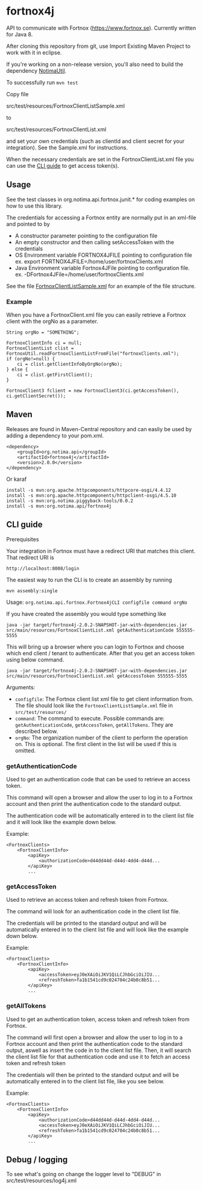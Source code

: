 # fortnox4j
API to communicate with Fortnox (https://www.fortnox.se). Currently written for Java 8.

After cloning this repository from git, use Import Existing Maven Project to work with it in eclipse.

If you're working on a non-release version, you'll also need to build the dependency [NotimaUtil](https://github.com/notima/NotimaUtil).

To successfully run `mvn test`

Copy file 

src/test/resources/FortnoxClientListSample.xml 

to

src/test/resources/FortnoxClientList.xml

and set your own credentials (such as clientId and client secret for your integration). See the Sample.xml for instructions.

When the necessary credentials are set in the FortnoxClientList.xml file you can use the [CLI guide](#cli-guide) to get access token(s).

## Usage

See the test classes in org.notima.api.fortnox.junit.* for coding examples on how to use this library.

The credentials for accessing a Fortnox entity are normally put in an xml-file and pointed to by 

* A constructor parameter pointing to the configuration file
* An empty constructor and then calling setAccessToken with the credentials
* OS Environment variable FORTNOX4JFILE pointing to configuration file
<br>ex. export FORTNOX4JFILE=/home/user/fortnoxClients.xml
* Java Environment variable Fortnox4JFile pointing to configuration file.
<br>ex. -DFortnox4JFile=/home/user/fortnoxClients.xml 

See the file [FortnoxClientListSample.xml](https://github.com/notima/fortnox4j/blob/master/src/test/resources/FortnoxClientListSample.xml) for an example of the file structure.

### Example

When you have a FortnoxClient.xml file you can easily retrieve a Fortnox client with the orgNo as a parameter.

```
String orgNo = "SOMETHING";

FortnoxClientInfo ci = null;
FortnoxClientList clist = FortnoxUtil.readFortnoxClientListFromFile("fortnoxClients.xml");
if (orgNo!=null) {
	ci = clist.getClientInfoByOrgNo(orgNo);
} else {
	ci = clist.getFirstClient();
}

FortnoxClient3 fclient = new FortnoxClient3(ci.getAccessToken(), ci.getClientSecret());

```

## Maven

Releases are found in Maven-Central repository and can easliy be used by adding a dependency to your pom.xml.

    <dependency>
        <groupId>org.notima.api</groupId>
        <artifactId>fortnox4j</artifactId>
        <version>2.0.0</version>
    </dependency>

Or karaf

	install -s mvn:org.apache.httpcomponents/httpcore-osgi/4.4.12
	install -s mvn:org.apache.httpcomponents/httpclient-osgi/4.5.10
	install -s mvn:org.notima.piggyback-tools/0.0.2
	install -s mvn:org.notima.api/fortnox4j

## CLI guide

Prerequisites

Your integration in Fortnox must have a redirect URI that matches this client. That redirect URI is

	http://localhost:8008/login

The easiest way to run the CLI is to create an assembly by running

	mvn assembly:single

Usage: `org.notima.api.fortnox.Fortnox4jCLI configfile command orgNo`

If you have created the assembly you would type something like

	java -jar target/fortnox4j-2.0.2-SNAPSHOT-jar-with-dependencies.jar src/main/resources/FortnoxClientList.xml getAuthenticationCode 555555-5555
 
 This will bring up a browser where you can login to Fortnox and choose which end client / tenant to authenticate. After that you get an access token using below command.
  
  	java -jar target/fortnox4j-2.0.2-SNAPSHOT-jar-with-dependencies.jar src/main/resources/FortnoxClientList.xml getAccessToken 555555-5555

Arguments:
- `configfile`: The Fortnox client list xml file to get client information from. The file should look like the `FortnoxClientListSample.xml` file in `src/test/resources/`
- `command`: The command to execute. Possible commands are: `getAuthenticationCode`, `getAccessToken`, `getAllTokens`. They are described below.
- `orgNo`: The organization number of the client to perform the operation on. This is optional. The first client in the list will be used if this is omitted.


### getAuthenticationCode

Used to get an authentication code that can be used to retrieve an access token.

This command will open a browser and allow the user to log in to a Fortnox account and then print the authentication code to the standard output.

The authentication code will be automatically entered in to the client list file and it will look like the example down below.

Example:

	<FortnoxClients>
        <FortnoxClientInfo>
            <apiKey>
				<authorizationCode>d44dd44d-d44d-4dd4-d44d...
			</apiKey>
			...

### getAccessToken

Used to retrieve an access token and refresh token from Fortnox.

The command will look for an authentication code in the client list file.

The credentials will be printed to the standard output and will be automatically entered in to the client list file and will look like the example down below.

Example:

	<FortnoxClients>
        <FortnoxClientInfo>
            <apiKey>
				<accessToken>eyJ0eXAiOiJKV1QiLCJhbGciOiJIU...
				<refreshToken>fa1b1541cd9c024704c24b0c8b51...
			</apiKey>
			...

### getAllTokens

Used to get an authentication token, access token and refresh token from Fortnox.

The command will first open a browser and allow the user to log in to a Fortnox account and then print the authentication code to the standard output, aswell as insert the code in to the client list file. Then, it will search the client list file for that authentication code and use it to fetch an access token and refresh token

The credentials will then be printed to the standard output and will be automatically entered in to the client list file, like you see below.

Example:

	<FortnoxClients>
        <FortnoxClientInfo>
            <apiKey>
				<authorizationCode>d44dd44d-d44d-4dd4-d44d...
				<accessToken>eyJ0eXAiOiJKV1QiLCJhbGciOiJIU...
				<refreshToken>fa1b1541cd9c024704c24b0c8b51...
			</apiKey>
			...

## Debug / logging

To see what's going on change the logger level to "DEBUG" in src/test/resources/log4j.xml
